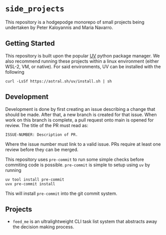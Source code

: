 # `side_projects`

This repository is a hodgepodge monorepo of small projects being 
undertaken by Peter Kaloyannis and Maria Navarro.

## Getting Started

This repository is built upon the popular [UV](https://github.com/astral-sh/uv) 
python package manager. We also recommend running these projects within a
linux environment (either WSL-2, VM, or native). For said environments, UV can
be installed with the following

```
curl -LsSf https://astral.sh/uv/install.sh | sh
```

## Development

Development is done by first creating an issue describing a change that should be
made. After that, a new branch is created for that issue. When work on this branch
is complete, a pull request onto main is opened for review. The title of the PR
must read as:

```
ISSUE-NUMBER: Description of PR.
```

Where the issue number must link to a valid issue. PRs require at least one review 
before they can be merged.

This repository uses `pre-commit` to run some simple checks before commiting code is 
possible. `pre-commit` is simple to setup using `uv` by running

```
uv tool install pre-commit
uvx pre-commit install
```

This will install `pre-commit` into the git commit system.

## Projects

- `feed_me` is an ultralightweight CLI task list system that abstracts away the decision making process.
